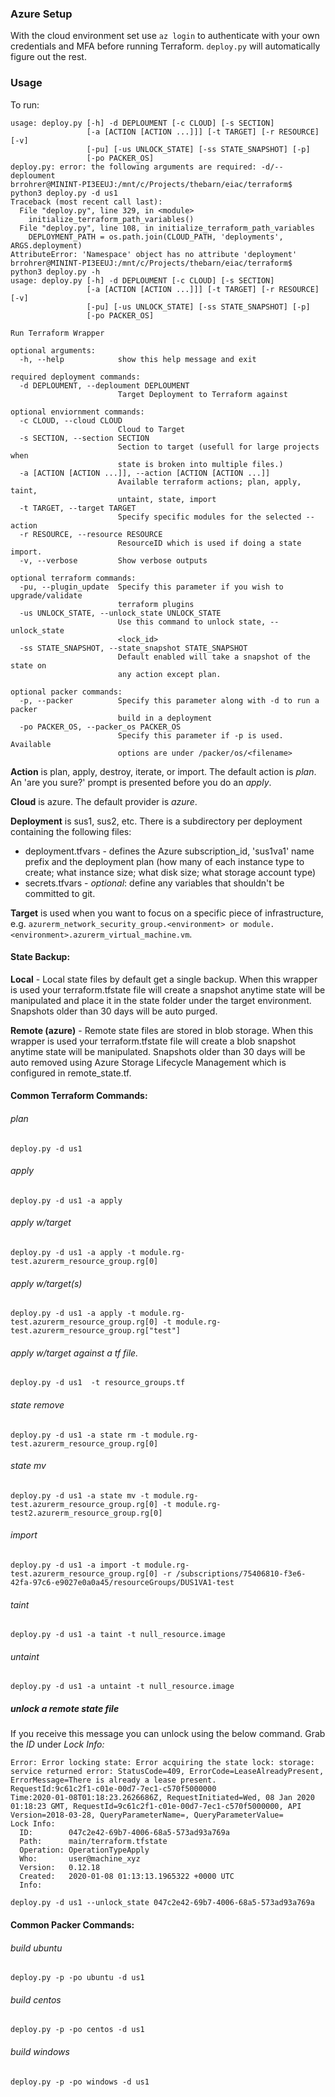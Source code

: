 
### Azure Setup
With the cloud environment set use `az login` to authenticate with your own credentials and MFA before running Terraform. `deploy.py` will automatically figure out the rest.


### Usage

To run:

```
usage: deploy.py [-h] -d DEPLOUMENT [-c CLOUD] [-s SECTION]
                 [-a [ACTION [ACTION ...]]] [-t TARGET] [-r RESOURCE] [-v]
                 [-pu] [-us UNLOCK_STATE] [-ss STATE_SNAPSHOT] [-p]       
                 [-po PACKER_OS]
deploy.py: error: the following arguments are required: -d/--deploument   
brrohrer@MININT-PI3EEUJ:/mnt/c/Projects/thebarn/eiac/terraform$ python3 deploy.py -d us1
Traceback (most recent call last):
  File "deploy.py", line 329, in <module>
    initialize_terraform_path_variables()
  File "deploy.py", line 108, in initialize_terraform_path_variables
    DEPLOYMENT_PATH = os.path.join(CLOUD_PATH, 'deployments', ARGS.deployment)
AttributeError: 'Namespace' object has no attribute 'deployment'
brrohrer@MININT-PI3EEUJ:/mnt/c/Projects/thebarn/eiac/terraform$ python3 deploy.py -h
usage: deploy.py [-h] -d DEPLOUMENT [-c CLOUD] [-s SECTION]
                 [-a [ACTION [ACTION ...]]] [-t TARGET] [-r RESOURCE] [-v]
                 [-pu] [-us UNLOCK_STATE] [-ss STATE_SNAPSHOT] [-p]
                 [-po PACKER_OS]

Run Terraform Wrapper

optional arguments:
  -h, --help            show this help message and exit

required deployment commands:
  -d DEPLOUMENT, --deploument DEPLOUMENT
                        Target Deployment to Terraform against

optional enviornment commands:
  -c CLOUD, --cloud CLOUD
                        Cloud to Target
  -s SECTION, --section SECTION
                        Section to target (usefull for large projects when
                        state is broken into multiple files.)
  -a [ACTION [ACTION ...]], --action [ACTION [ACTION ...]]
                        Available terraform actions; plan, apply, taint,
                        untaint, state, import
  -t TARGET, --target TARGET
                        Specify specific modules for the selected --action
  -r RESOURCE, --resource RESOURCE
                        ResourceID which is used if doing a state import.
  -v, --verbose         Show verbose outputs

optional terraform commands:
  -pu, --plugin_update  Specify this parameter if you wish to upgrade/validate
                        terraform plugins
  -us UNLOCK_STATE, --unlock_state UNLOCK_STATE
                        Use this command to unlock state, --unlock_state
                        <lock_id>
  -ss STATE_SNAPSHOT, --state_snapshot STATE_SNAPSHOT
                        Default enabled will take a snapshot of the state on
                        any action except plan.

optional packer commands:
  -p, --packer          Specify this parameter along with -d to run a packer
                        build in a deployment
  -po PACKER_OS, --packer_os PACKER_OS
                        Specify this parameter if -p is used. Available
                        options are under /packer/os/<filename>
```

**Action** is plan, apply, destroy, iterate, or import. The default action is _plan_. An 'are you sure?' prompt is presented before you do an _apply_.

**Cloud** is azure. The default provider is *azure*.

**Deployment** is sus1, sus2, etc. There is a subdirectory per deployment containing the following files:

* deployment.tfvars - defines the Azure subscription_id, 'sus1va1' name prefix and the deployment plan (how many of each instance type to create; what instance size; what disk size; what storage account type)
* secrets.tfvars - *optional*: define any variables that shouldn't be committed to git.

**Target** is used when you want to focus on a specific piece of infrastructure, e.g. ```azurerm_network_security_group.<environment> or module.<environment>.azurerm_virtual_machine.vm```.

#### State Backup:

**Local** - Local state files by default get a single backup.  When this wrapper is used your terraform.tfstate file will create a  snapshot anytime state will be manipulated and place it in the state folder under the target environment.  Snapshots older than 30 days will be auto purged.

**Remote (azure)** - Remote state files are stored in blob storage. When this wrapper is used your terraform.tfstate file will create a blob snapshot anytime state will be manipulated.  Snapshots older than 30 days will be auto removed using Azure Storage Lifecycle Management which is configured in remote_state.tf.

#### Common Terraform Commands:

###### plan
`deploy.py -d us1`

###### apply
`deploy.py -d us1 -a apply`

###### apply w/target
`deploy.py -d us1 -a apply -t module.rg-test.azurerm_resource_group.rg[0]`

###### apply w/target(s)
`deploy.py -d us1 -a apply -t module.rg-test.azurerm_resource_group.rg[0] -t module.rg-test.azurerm_resource_group.rg["test"]`

###### apply w/target against a tf file.  
`deploy.py -d us1  -t resource_groups.tf`

###### state remove
`deploy.py -d us1 -a state rm -t module.rg-test.azurerm_resource_group.rg[0]`

###### state mv
`deploy.py -d us1 -a state mv -t module.rg-test.azurerm_resource_group.rg[0] -t module.rg-test2.azurerm_resource_group.rg[0]`

###### import
`deploy.py -d us1 -a import -t module.rg-test.azurerm_resource_group.rg[0] -r /subscriptions/75406810-f3e6-42fa-97c6-e9027e0a0a45/resourceGroups/DUS1VA1-test`

###### taint
`deploy.py -d us1 -a taint -t null_resource.image`

###### untaint
`deploy.py -d us1 -a untaint -t null_resource.image`

##### unlock a remote state file
If you receive this message you can unlock using the below command. Grab the *ID* under *Lock Info:*
```
Error: Error locking state: Error acquiring the state lock: storage: service returned error: StatusCode=409, ErrorCode=LeaseAlreadyPresent, ErrorMessage=There is already a lease present.
RequestId:9c61c2f1-c01e-00d7-7ec1-c570f5000000
Time:2020-01-08T01:18:23.2626686Z, RequestInitiated=Wed, 08 Jan 2020 01:18:23 GMT, RequestId=9c61c2f1-c01e-00d7-7ec1-c570f5000000, API Version=2018-03-28, QueryParameterName=, QueryParameterValue=
Lock Info:
  ID:        047c2e42-69b7-4006-68a5-573ad93a769a
  Path:      main/terraform.tfstate
  Operation: OperationTypeApply
  Who:       user@machine_xyz
  Version:   0.12.18
  Created:   2020-01-08 01:13:13.1965322 +0000 UTC
  Info:    
```

`deploy.py -d us1 --unlock_state 047c2e42-69b7-4006-68a5-573ad93a769a`


#### Common Packer Commands:

###### build ubuntu
`deploy.py -p -po ubuntu -d us1`

###### build centos
`deploy.py -p -po centos -d us1`

###### build windows
`deploy.py -p -po windows -d us1`